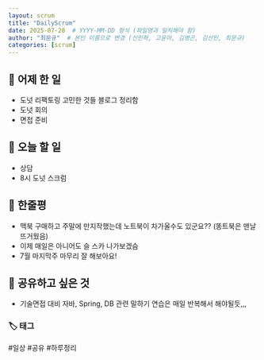 ```yaml
---
layout: scrum
title: "DailyScrum"
date: 2025-07-28  # YYYY-MM-DD 형식 (파일명과 일치해야 함)
author: "최문규"  # 본인 이름으로 변경 (신민혁, 고윤아, 김병곤, 김선민, 최문규)
categories: [scrum]
---
```


## 📝 어제 한 일

- 도넛 리팩토링 고민한 것들 블로그 정리함
- 도넛 회의 
- 면접 준비

## 🎯 오늘 할 일

- 상담
- 8시 도넛 스크럼

## 💭 한줄평

- 맥북 구매하고 주말에 만지작했는데 노트북이 차가울수도 있군요?? (똥트북은 맨날 뜨거웠음)
- 이제 매일은 아니어도 슬 스카 나가보겠슴
- 7월 마지막주 마무리 잘 해보아요!

## 🔗 공유하고 싶은 것

- 기술면접 대비 자바, Spring, DB 관련 말하기 연습은 매일 반복해서 해야될듯,,,

### 🏷️ 태그

#일상 #공유 #하루정리 
